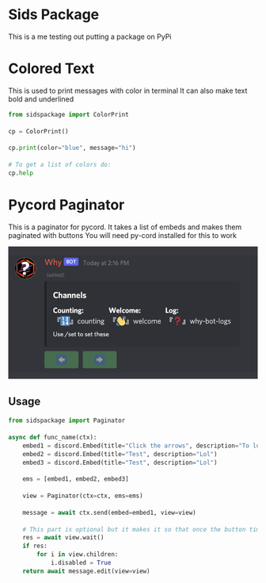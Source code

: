 # Sids Package

This is a me testing out putting a package on PyPi

# Colored Text

This is used to print messages with color in terminal
It can also make text bold and underlined

```py
from sidspackage import ColorPrint

cp = ColorPrint()

cp.print(color="blue", message="hi")

# To get a list of colors do:
cp.help
```

# Pycord Paginator

This is a paginator for pycord.
It takes a list of embeds and makes them paginated with buttons
You will need py-cord installed for this to work

![Example](https://github.com/FusionSid/sids-package/blob/main/example1.png)

## Usage

```py
from sidspackage import Paginator

async def func_name(ctx):
    embed1 = discord.Embed(title="Click the arrows", description="To look through the embeds")
    embed2 = discord.Embed(title="Test", description="Lol")
    embed3 = discord.Embed(title="Test", description="Lol")

    ems = [embed1, embed2, embed3]

    view = Paginator(ctx=ctx, ems=ems)

    message = await ctx.send(embed=embed1, view=view)

    # This part is optional but it makes it so that once the button timeouts it will be disabled so you wont get any INTERACTION FAILED errors.
    res = await view.wait()
    if res:
        for i in view.children:
            i.disabled = True
    return await message.edit(view=view)
```
